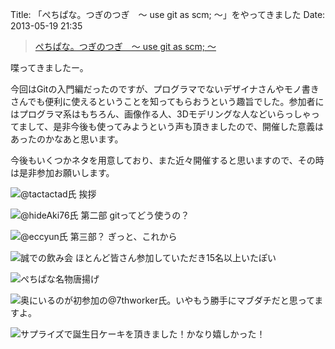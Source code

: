 Title: 「ぺちぱな。つぎのつぎ　〜 use git as scm; 〜」をやってきました
Date: 2013-05-19 21:35

> [ぺちぱな。つぎのつぎ　〜 use git as scm; 〜](http://atnd.org/events/39393)

喋ってきましたー。

今回はGitの入門編だったのですが、プログラマでないデザイナさんやモノ書きさんでも便利に使えるということを知ってもらおうという趣旨でした。参加者にはプログラマ系はもちろん、画像作る人、3Dモデリングな人などいらっしゃってまして、是非今後も使ってみようという声も頂きましたので、開催した意義はあったのかなあと思います。

今後もいくつかネタを用意しており、また近々開催すると思いますので、その時は是非参加お願いします。

![@tactactad氏 挨拶](https://dl.dropboxusercontent.com/u/126064/dataich.github.io.images/phper-na-3rd-01.jpg)

![@hideAki76氏 第二部 gitってどう使うの？](https://dl.dropboxusercontent.com/u/126064/dataich.github.io.images/phper-na-3rd-02.jpg)

![@eccyun氏 第三部？ ぎっと、これから](https://dl.dropboxusercontent.com/u/126064/dataich.github.io.images/phper-na-3rd-03.jpg)

![誠での飲み会 ほとんど皆さん参加していただき15名以上いたぽい](https://dl.dropboxusercontent.com/u/126064/dataich.github.io.images/phper-na-3rd-04.jpg)

![ぺちぱな名物唐揚げ](https://dl.dropboxusercontent.com/u/126064/dataich.github.io.images/phper-na-3rd-05.jpg)

![奥にいるのが初参加の@7thworker氏。いやもう勝手にマブダチだと思ってますよ。](https://dl.dropboxusercontent.com/u/126064/dataich.github.io.images/phper-na-3rd-06.jpg)

![サプライズで誕生日ケーキを頂きました！かなり嬉しかった！](https://dl.dropboxusercontent.com/u/126064/dataich.github.io.images/phper-na-3rd-07.jpg)
